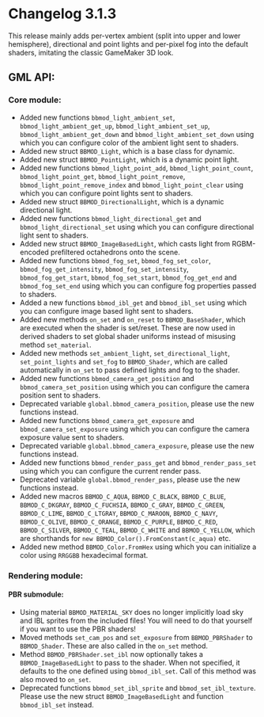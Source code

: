 # Changelog 3.1.3
This release mainly adds per-vertex ambient (split into upper and lower hemisphere), directional and point lights and per-pixel fog into the default shaders, imitating the classic GameMaker 3D look.

## GML API:
### Core module:
* Added new functions `bbmod_light_ambient_set`, `bbmod_light_ambient_get_up`, `bbmod_light_ambient_set_up`, `bbmod_light_ambient_get_down` and `bbmod_light_ambient_set_down` using which you can configure color of the ambient light sent to shaders.
* Added new struct `BBMOD_Light`, which is a base class for dynamic.
* Added new struct `BBMOD_PointLight`, which is a dynamic point light.
* Added new functions `bbmod_light_point_add`, `bbmod_light_point_count`, `bbmod_light_point_get`, `bbmod_light_point_remove`, `bbmod_light_point_remove_index` and `bbmod_light_point_clear` using which you can configure point lights sent to shaders.
* Added new struct `BBMOD_DirectionalLight`, which is a dynamic directional light.
* Added new functions `bbmod_light_directional_get` and `bbmod_light_directional_set` using which you can configure directional light sent to shaders.
* Added new struct `BBMOD_ImageBasedLight`, which casts light from RGBM-encoded prefiltered octahedrons onto the scene.
* Added new functions `bbmod_fog_set`, `bbmod_fog_set_color`, `bbmod_fog_get_intensity`, `bbmod_fog_set_intensity`, `bbmod_fog_get_start`, `bbmod_fog_set_start`, `bbmod_fog_get_end` and `bbmod_fog_set_end` using which you can configure fog properties passed to shaders.
* Added a new functions `bbmod_ibl_get` and `bbmod_ibl_set` using which you can configure image based light sent to shaders.
* Added new methods `on_set` and `on_reset` to `BBMOD_BaseShader`, which are executed when the shader is set/reset. These are now used in derived shaders to set global shader uniforms instead of misusing method `set_material`.
* Added new methods `set_ambient_light`, `set_directional_light`, `set_point_lights` and `set_fog` to `BBMOD_Shader`, which are called automatically in `on_set` to pass defined lights and fog to the shader.
* Added new functions `bbmod_camera_get_position` and `bbmod_camera_set_position` using which you can configure the camera position sent to shaders.
* Deprecated variable `global.bbmod_camera_position`, please use the new functions instead.
* Added new functions `bbmod_camera_get_exposure` and `bbmod_camera_set_exposure` using which you can configure the camera exposure value sent to shaders.
* Deprecated variable `global.bbmod_camera_exposure`, please use the new functions instead.
* Added new functions `bbmod_render_pass_get` and `bbmod_render_pass_set` using which you can configure the current render pass.
* Deprecated variable `global.bbmod_render_pass`, please use the new functions instead.
* Added new macros `BBMOD_C_AQUA`, `BBMOD_C_BLACK`, `BBMOD_C_BLUE`, `BBMOD_C_DKGRAY`, `BBMOD_C_FUCHSIA`, `BBMOD_C_GRAY`, `BBMOD_C_GREEN`, `BBMOD_C_LIME`, `BBMOD_C_LTGRAY`, `BBMOD_C_MAROON`, `BBMOD_C_NAVY`, `BBMOD_C_OLIVE`, `BBMOD_C_ORANGE`, `BBMOD_C_PURPLE`, `BBMOD_C_RED`, `BBMOD_C_SILVER`, `BBMOD_C_TEAL`, `BBMOD_C_WHITE` and `BBMOD_C_YELLOW`, which are shorthands for `new BBMOD_Color().FromConstant(c_aqua)` etc.
* Added new method `BBMOD_Color.FromHex` using which you can initialize a color using `RRGGBB` hexadecimal format.

### Rendering module:
#### PBR submodule:
* Using material `BBMOD_MATERIAL_SKY` does no longer implicitly load sky and IBL sprites from the included files! You will need to do that yourself if you want to use the PBR shaders!
* Moved methods `set_cam_pos` and `set_exposure` from `BBMOD_PBRShader` to `BBMOD_Shader`. These are also called in the `on_set` method.
* Method `BBMOD_PBRShader.set_ibl` now optionally takes a `BBMOD_ImageBasedLight` to pass to the shader. When not specified, it defaults to the one defined using `bbmod_ibl_set`. Call of this method was also moved to `on_set`.
* Deprecated functions `bbmod_set_ibl_sprite` and `bbmod_set_ibl_texture`. Please use the new struct `BBMOD_ImageBasedLight` and function `bbmod_ibl_set` instead.
